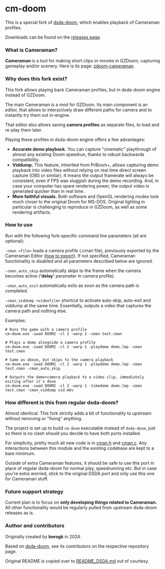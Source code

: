 # cm-doom

This is a special fork of [dsda-doom](https://github.com/kraflab/dsda-doom), 
which enables playback of Cameraman profiles.

Downloads can be found on the [releases page](https://github.com/borogk/cm-doom/releases).

### What is Cameraman?

**Cameraman** is a tool for making short clips or movies in GZDoom, capturing gameplay and/or scenery.
Here is its page: [zdoom-cameraman](https://github.com/borogk/zdoom-cameraman).

### Why does this fork exist?

This fork allows playing back Cameraman profiles, but in dsda-doom engine instead of GZDoom.

The main Cameraman is a mod for GZDoom. Its main component is an editor, that allows to interactively draw
different paths for camera and to instantly try them out in-engine.

That editor also allows saving **camera profiles** as separate files, to load and re-play them later.

Playing these profiles in dsda-doom engine offers a few advantages:
- **Accurate demo playback.** 
  You can capture "cinematic" playthrough of almost any existing Doom speedrun,
  thanks to robust backwards compatibility.
- **Viddump.** 
  This feature, inherited from PrBoom+, allows capturing demo playback into video files 
  without relying on real time direct screen capture (OBS or similar). It means the output framerate will always
  be consistent, even if FPS was sluggish during the demo recording. And, in case your computer has spare rendering
  power, the output video is generated quicker than in real time.
- **More faithful visuals.**
  Both software and OpenGL rendering modes look much closer to the original Doom for MS-DOS.
  Original lighting in particular is challenging to reproduce in GZDoom, as well as some rendering artifacts.

### How to use

Run with the following fork-specific command line parameters (all are optional):

`-cman <file>` loads a camera profile (.cman file), previously exported by the Cameraman Editor
([how to export](https://github.com/borogk/zdoom-cameraman/blob/main/docs/ch05.player.md#how-to-export-a-camera-profile-from-editor)).
If not specified, Cameraman functionality is disabled and all parameters described below are ignored.

`-cman_auto_skip` automatically skips to the frame when the camera becomes active 
(**'delay'** parameter in camera profile).

`-cman_auto_exit` automatically exits as soon as the camera path is completed.

`-cman_viddump <videofile>` shortcut to activate auto-skip, auto-exit and viddump at the same time.
Essentially, outputs a video that captures the camera path and nothing else.

Examples:
```shell
# Runs the game with a camera profile
cm-doom.exe -iwad DOOM2 -cl 2 -warp 1 -cman test.cman

# Plays a demo alongside a camera profile
cm-doom.exe -iwad DOOM2 -cl 2 -warp 1 -playdemo demo.lmp -cman test.cman

# Same as above, but skips to the camera playback
cm-doom.exe -iwad DOOM2 -cl 2 -warp 1 -playdemo demo.lmp -cman test.cman -cman_auto_skip

# Outputs the demo+camera playback to a video clip, immediately exiting after it's done
cm-doom.exe -iwad DOOM2 -cl 2 -warp 1 -timedemo demo.lmp -cman test.cman -cman_viddump vid.mkv
```

### How different is this from regular dsda-doom?

Almost identical. This fork strictly adds a bit of functionality to upstream without removing or "fixing" anything.

The project is set up to build `cm-doom` executable instead of `dsda-doom`, just so there is no clash
should you decide to have both ports installed. 

For simplicity, pretty much all new code is in [cman.h](prboom2/src/cman.h) and [cman.c](prboom2/src/cman.c).
Any interactions between this module and the existing codebase are kept to a bare minimum.

Outside of extra Cameraman features, it should be safe to use this port in place of regular dsda-doom
for normal play, speedrunning etc. But in case you're extra worried, stick to the original DSDA port and only
use this one for Cameraman stuff.

### Future support strategy

Current plan is to focus on **only developing things related to Cameraman.**
All other functionality would be regularly pulled from upstream dsda-doom releases as is.

### Author and contributors

Originally created by **borogk** in 2024.

Based on [dsda-doom](https://github.com/kraflab/dsda-doom), see its contributors on the respective repository page.

Original README is copied over to [README_DSDA.md](README_DSDA.md) out of courtesy.
